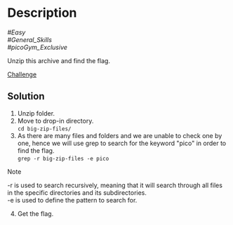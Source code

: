# Description

_#Easy_<br>
_#General_Skills_<br>
_#picoGym_Exclusive_<br>

Unzip this archive and find the flag.

[Challenge](Big-Zip.zip)

## Solution

1. Unzip folder.<br>
2. Move to drop-in directory.<br>
   `cd big-zip-files/`
3. As there are many files and folders and we are unable to check one by one, hence we will use grep to search for the keyword "pico" in order to find the flag.<br>
   `grep -r big-zip-files -e pico`

> [!NOTE]
> -r is used to search recursively, meaning that it will search through all files in the specific directories and its subdirectories.<br>
> -e is used to define the pattern to search for.
   
4. Get the flag.
